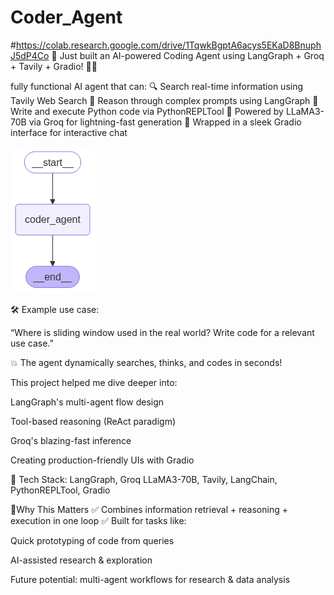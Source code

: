 # Coder_Agent
#https://colab.research.google.com/drive/1TqwkBgptA6acys5EKaD8BnuphJ5dP4Co
🚀 Just built an AI-powered Coding Agent using LangGraph + Groq + Tavily + Gradio! 🤖💡

 fully functional AI agent that can:
🔍 Search real-time information using Tavily Web Search
🧠 Reason through complex prompts using LangGraph
🧾 Write and execute Python code via PythonREPLTool
🦙 Powered by LLaMA3-70B via Groq for lightning-fast generation
💬 Wrapped in a sleek Gradio interface for interactive chat

![image_alt](https://github.com/quicklabcicd25/Coder_Agent/blob/e7e8d08d6dd676950536a5253a1051479731e3f0/coder_agent.png)


🛠️ Example use case:

“Where is sliding window used in the real world? Write code for a relevant use case.”

💥 The agent dynamically searches, thinks, and codes in seconds!

This project helped me dive deeper into:

LangGraph's multi-agent flow design

Tool-based reasoning (ReAct paradigm)

Groq's blazing-fast inference

Creating production-friendly UIs with Gradio

🧩 Tech Stack:
LangGraph, Groq LLaMA3-70B, Tavily, LangChain, PythonREPLTool, Gradio

📌Why This Matters
✅ Combines information retrieval + reasoning + execution in one loop
✅ Built for tasks like:

Quick prototyping of code from queries

AI-assisted research & exploration

Future potential: multi-agent workflows for research & data analysis
